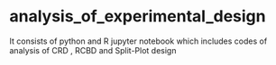 # analysis_of_experimental_design
It consists of python and R jupyter notebook which includes codes of analysis of CRD , RCBD and Split-Plot design
